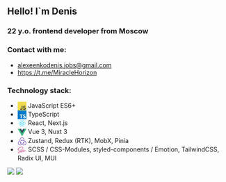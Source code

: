 ## Hello! I`m Denis

<div>
  <h3>22 y.o. frontend developer from Moscow</h3>
</div>

### Contact with me:
-   alexeenkodenis.jobs@gmail.com
-   https://t.me/MiracleHorizon

### Technology stack:

-   <img align="center" width="20px"  src="https://raw.githubusercontent.com/github/explore/80688e429a7d4ef2fca1e82350fe8e3517d3494d/topics/javascript/javascript.png" alt="JavaScript Img" /> JavaScript ES6+
-   <img align="center" width="20px" src="https://raw.githubusercontent.com/github/explore/80688e429a7d4ef2fca1e82350fe8e3517d3494d/topics/typescript/typescript.png" alt="TypeScript Img" /> TypeScript
-   <img align="center" width="20px" src="https://raw.githubusercontent.com/github/explore/80688e429a7d4ef2fca1e82350fe8e3517d3494d/topics/react/react.png" alt="main" /> React, Next.js
-   <img align="center" width="20px" src="https://raw.githubusercontent.com/github/explore/80688e429a7d4ef2fca1e82350fe8e3517d3494d/topics/vue/vue.png" alt="main" /> Vue 3, Nuxt 3
-   <img align="center" width="20px" src="https://raw.githubusercontent.com/github/explore/80688e429a7d4ef2fca1e82350fe8e3517d3494d/topics/redux/redux.png" alt="stores" /> Zustand, Redux (RTK), MobX, Pinia
-   <img align="center" width="20px" src="https://raw.githubusercontent.com/github/explore/80688e429a7d4ef2fca1e82350fe8e3517d3494d/topics/sass/sass.png" alt="styles" /> SCSS / CSS-Modules, styled-components / Emotion, TailwindCSS, Radix UI, MUI

<div>
  <img height="180em" src="https://github-readme-stats.vercel.app/api?username=miraclehorizon&show_icons=true&theme=transparent&include_all_commits=true&count_private=false"/>
  <img height="180em" src="https://github-readme-stats.vercel.app/api/top-langs/?username=miraclehorizon&layout=compact&langs_count=7&theme=transparent"/>
</div>
